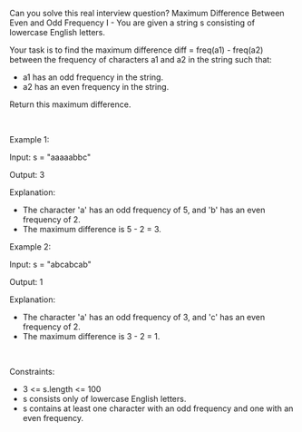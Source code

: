 Can you solve this real interview question? Maximum Difference Between Even and Odd Frequency I - You are given a string s consisting of lowercase English letters.

Your task is to find the maximum difference diff = freq(a1) - freq(a2) between the frequency of characters a1 and a2 in the string such that:

 * a1 has an odd frequency in the string.
 * a2 has an even frequency in the string.

Return this maximum difference.

 

Example 1:

Input: s = "aaaaabbc"

Output: 3

Explanation:

 * The character 'a' has an odd frequency of 5, and 'b' has an even frequency of 2.
 * The maximum difference is 5 - 2 = 3.

Example 2:

Input: s = "abcabcab"

Output: 1

Explanation:

 * The character 'a' has an odd frequency of 3, and 'c' has an even frequency of 2.
 * The maximum difference is 3 - 2 = 1.

 

Constraints:

 * 3 <= s.length <= 100
 * s consists only of lowercase English letters.
 * s contains at least one character with an odd frequency and one with an even frequency.